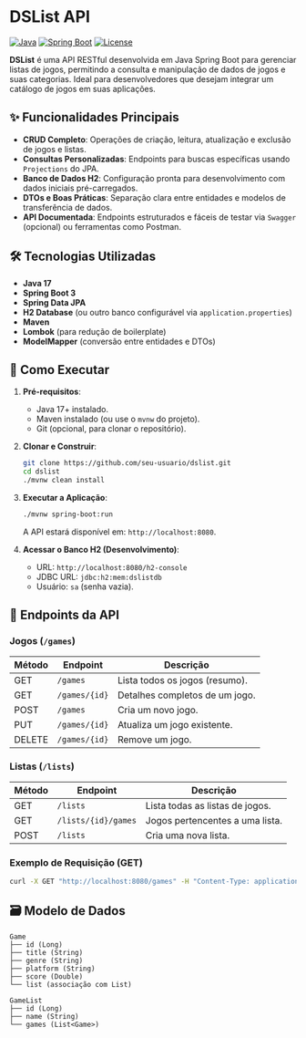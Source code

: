 

# DSList API

[![Java](https://img.shields.io/badge/Java-17%2B-blue)](https://www.oracle.com/java/)
[![Spring Boot](https://img.shields.io/badge/Spring%20Boot-3.1.4-brightgreen)](https://spring.io/projects/spring-boot)
[![License](https://img.shields.io/badge/License-MIT-orange)](LICENSE)

**DSList** é uma API RESTful desenvolvida em Java Spring Boot para gerenciar listas de jogos, permitindo a consulta e manipulação de dados de jogos e suas categorias. Ideal para desenvolvedores que desejam integrar um catálogo de jogos em suas aplicações.

## ✨ Funcionalidades Principais

- **CRUD Completo**: Operações de criação, leitura, atualização e exclusão de jogos e listas.
- **Consultas Personalizadas**: Endpoints para buscas específicas usando `Projections` do JPA.
- **Banco de Dados H2**: Configuração pronta para desenvolvimento com dados iniciais pré-carregados.
- **DTOs e Boas Práticas**: Separação clara entre entidades e modelos de transferência de dados.
- **API Documentada**: Endpoints estruturados e fáceis de testar via `Swagger` (opcional) ou ferramentas como Postman.

## 🛠️ Tecnologias Utilizadas

- **Java 17**
- **Spring Boot 3**
- **Spring Data JPA**
- **H2 Database** (ou outro banco configurável via `application.properties`)
- **Maven**
- **Lombok** (para redução de boilerplate)
- **ModelMapper** (conversão entre entidades e DTOs)

## 🚀 Como Executar

1. **Pré-requisitos**:
   - Java 17+ instalado.
   - Maven instalado (ou use o `mvnw` do projeto).
   - Git (opcional, para clonar o repositório).

2. **Clonar e Construir**:
   ```bash
   git clone https://github.com/seu-usuario/dslist.git
   cd dslist
   ./mvnw clean install
   ```

3. **Executar a Aplicação**:
   ```bash
   ./mvnw spring-boot:run
   ```
   A API estará disponível em: `http://localhost:8080`.

4. **Acessar o Banco H2 (Desenvolvimento)**:
   - URL: `http://localhost:8080/h2-console`
   - JDBC URL: `jdbc:h2:mem:dslistdb`
   - Usuário: `sa` (senha vazia).

## 📡 Endpoints da API

### Jogos (`/games`)
| Método | Endpoint                | Descrição                          |
|--------|-------------------------|------------------------------------|
| GET    | `/games`                | Lista todos os jogos (resumo).     |
| GET    | `/games/{id}`           | Detalhes completos de um jogo.     |
| POST   | `/games`                | Cria um novo jogo.                 |
| PUT    | `/games/{id}`           | Atualiza um jogo existente.        |
| DELETE | `/games/{id}`           | Remove um jogo.                    |

### Listas (`/lists`)
| Método | Endpoint                | Descrição                          |
|--------|-------------------------|------------------------------------|
| GET    | `/lists`                | Lista todas as listas de jogos.    |
| GET    | `/lists/{id}/games`     | Jogos pertencentes a uma lista.    |
| POST   | `/lists`                | Cria uma nova lista.              |

### Exemplo de Requisição (GET)
```bash
curl -X GET "http://localhost:8080/games" -H "Content-Type: application/json"
```

## 🗃️ Modelo de Dados
```plaintext
Game
├── id (Long)
├── title (String)
├── genre (String)
├── platform (String)
├── score (Double)
└── list (associação com List)

GameList
├── id (Long)
├── name (String)
└── games (List<Game>)
```

